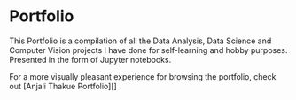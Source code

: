 # Portfolio
This Portfolio is a compilation of all the Data Analysis, Data Science and Computer Vision projects I have done for self-learning and hobby purposes. Presented in the form of Jupyter notebooks.

For a more visually pleasant experience for browsing the portfolio, check out [Anjali Thakue Portfolio][]

[Data Analysis]:https://github.com/trDalmi/Data-Science-Portfolio/tree/main/Data%20Analysis
